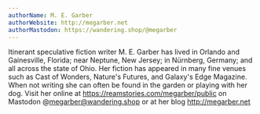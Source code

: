 ```yaml
---
authorName: M. E. Garber
authorWebsite: http://megarber.net 
authorMastodon: https://wandering.shop/@megarber
---
```

Itinerant speculative fiction writer M. E. Garber has lived in Orlando and Gainesville, Florida; near Neptune, New Jersey; in Nürnberg, Germany; and all across the state of Ohio. Her fiction has appeared in many fine venues such as Cast of Wonders, Nature's Futures, and Galaxy's Edge Magazine. When not writing she can often be found in the garden or playing with her dog. Visit her online at  https://reamstories.com/megarber/public  on Mastodon @megarber@wandering.shop  or at her blog  http://megarber.net 
